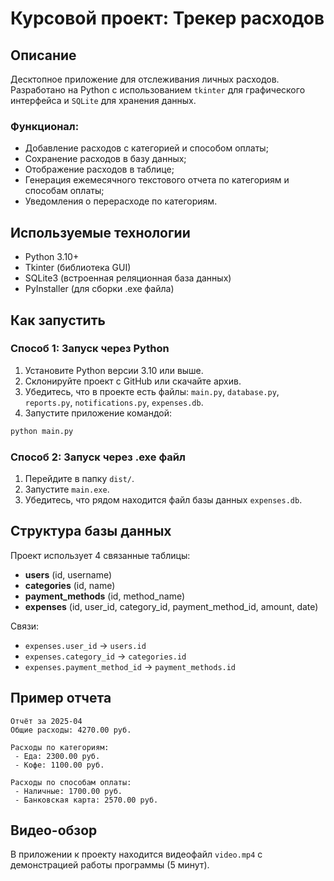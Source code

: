 # Курсовой проект: Трекер расходов

## Описание

Десктопное приложение для отслеживания личных расходов.  
Разработано на Python с использованием `tkinter` для графического интерфейса и `SQLite` для хранения данных.

### Функционал:
- Добавление расходов с категорией и способом оплаты;
- Сохранение расходов в базу данных;
- Отображение расходов в таблице;
- Генерация ежемесячного текстового отчета по категориям и способам оплаты;
- Уведомления о перерасходе по категориям.

## Используемые технологии

- Python 3.10+
- Tkinter (библиотека GUI)
- SQLite3 (встроенная реляционная база данных)
- PyInstaller (для сборки .exe файла)

## Как запустить

### Способ 1: Запуск через Python

1. Установите Python версии 3.10 или выше.
2. Склонируйте проект с GitHub или скачайте архив.
3. Убедитесь, что в проекте есть файлы: `main.py`, `database.py`, `reports.py`, `notifications.py`, `expenses.db`.
4. Запустите приложение командой:

```bash
python main.py
```

### Способ 2: Запуск через .exe файл

1. Перейдите в папку `dist/`.
2. Запустите `main.exe`.
3. Убедитесь, что рядом находится файл базы данных `expenses.db`.


## Структура базы данных

Проект использует 4 связанные таблицы:

- **users** (id, username)
- **categories** (id, name)
- **payment_methods** (id, method_name)
- **expenses** (id, user_id, category_id, payment_method_id, amount, date)

Связи:
- `expenses.user_id` → `users.id`
- `expenses.category_id` → `categories.id`
- `expenses.payment_method_id` → `payment_methods.id`

## Пример отчета

```
Отчёт за 2025-04
Общие расходы: 4270.00 руб.

Расходы по категориям:
 - Еда: 2300.00 руб.
 - Кофе: 1100.00 руб.

Расходы по способам оплаты:
 - Наличные: 1700.00 руб.
 - Банковская карта: 2570.00 руб.
```

## Видео-обзор

В приложении к проекту находится видеофайл `video.mp4` с демонстрацией работы программы (5 минут).

